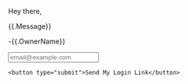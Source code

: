 Hey there,

{{.Message}}

-{{.OwnerName}}

<form class="login-box" action="/request-login-link/" method="post">
    <input name="title" type="hidden" value="{{.PageTitle}}"/>
    <div class="input"><input name="email" type="email" placeholder="email@example.com"/>
    </div>

    <button type="submit">Send My Login Link</button>
</form>
 
